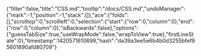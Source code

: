 {"filter":false,"title":"CSS.md","tooltip":"/docs/CSS.md","undoManager":{"mark":-1,"position":-1,"stack":[]},"ace":{"folds":[],"scrolltop":0,"scrollleft":0,"selection":{"start":{"row":0,"column":0},"end":{"row":0,"column":0},"isBackwards":false},"options":{"guessTabSize":true,"useWrapMode":false,"wrapToView":true},"firstLineState":0},"timestamp":1420571610699,"hash":"da39a3ee5e6b4b0d3255bfef95601890afd80709"}